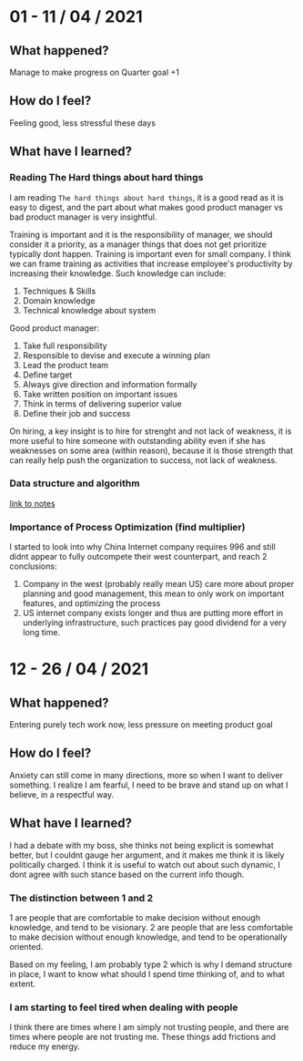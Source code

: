 # 01 - 11 / 04 / 2021

## What happened?
Manage to make progress on Quarter goal +1

## How do I feel?
Feeling good, less stressful these days

## What have I learned?

### Reading The Hard things about hard things
I am reading `The hard things about hard things`, it is a good read as it is easy to digest, and the part about what makes good product manager vs bad product manager is very insightful.

Training is important and it is the responsibility of manager, we should consider it a priority, as a manager things that does not get prioritize typically dont happen.
Training is important even for small company. I think we can frame training as activities that increase employee's productivity by increasing their knowledge.
Such knowledge can include:
1. Techniques & Skills
2. Domain knowledge
3. Technical knowledge about system

Good product manager:
1. Take full responsibility
2. Responsible to devise and execute a winning plan
3. Lead the product team
4. Define target
5. Always give direction and information formally
6. Take written position on important issues
7. Think in terms of delivering superior value
8. Define their job and success

On hiring, a key insight is to hire for strenght and not lack of weakness, it is more useful to hire someone with outstanding ability even if she has weaknesses on some area (within reason), because it is those strength that can really help push the organization to success, not lack of weakness.

### Data structure and algorithm
[link to notes](../../learning-notes/software-engineering/ds-alg.md)

### Importance of Process Optimization (find multiplier)
I started to look into why China Internet company requires 996 and still didnt appear to fully outcompete their west counterpart, and reach 2 conclusions:

1. Company in the west (probably really mean US) care more about proper planning and good management, this mean to only work on important features, and optimizing the process
2. US internet company exists longer and thus are putting more effort in underlying infrastructure, such practices pay good dividend for a very long time.

# 12 - 26 / 04 / 2021

## What happened?

Entering purely tech work now, less pressure on meeting product goal

## How do I feel?

Anxiety can still come in many directions, more so when I want to deliver something.
I realize I am fearful, I need to be brave and stand up on what I believe, in a respectful way.

## What have I learned?

I had a debate with my boss, she thinks not being explicit is somewhat better, but I couldnt gauge her argument, and it makes me think it is likely politically charged.
I think it is useful to watch out about such dynamic, I dont agree with such stance based on the current info though.

### The distinction between 1 and 2
1 are people that are comfortable to make decision without enough knowledge, and tend to be visionary.
2 are people that are less comfortable to make decision without enough knowledge, and tend to be operationally oriented.

Based on my feeling, I am probably type 2 which is why I demand structure in place, I want to know what should I spend time thinking of, and to what extent.

### I am starting to feel tired when dealing with people
I think there are times where I am simply not trusting people, and there are times where people are not trusting me. These things add frictions and reduce my energy.
